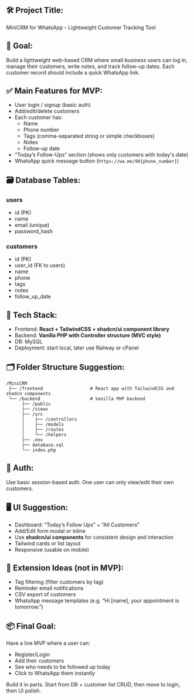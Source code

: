 ## 🛠️ Project Title:

MiniCRM for WhatsApp – Lightweight Customer Tracking Tool

## 🎯 Goal:

Build a lightweight web-based CRM where small business users can log in, manage their customers, write notes, and track follow-up dates. Each customer record should include a quick WhatsApp link.

## ✅ Main Features for MVP:

-   User login / signup (basic auth)
-   Add/edit/delete customers
-   Each customer has:
    -   Name
    -   Phone number
    -   Tags (comma-separated string or simple checkboxes)
    -   Notes
    -   Follow-up date
-   “Today’s Follow-Ups” section (shows only customers with today's date)
-   WhatsApp quick message button (`https://wa.me/90{phone_number}`)

## 🗃️ Database Tables:

### users

-   id (PK)
-   name
-   email (unique)
-   password_hash

### customers

-   id (PK)
-   user_id (FK to users)
-   name
-   phone
-   tags
-   notes
-   follow_up_date

## 🧩 Tech Stack:

-   Frontend: **React + TailwindCSS + shadcn/ui component library**
-   Backend: **Vanilla PHP with Controller structure (MVC style)**
-   DB: MySQL
-   Deployment: start local, later use Railway or cPanel

## 🗂️ Folder Structure Suggestion:

```
/MiniCRM
 ├── /frontend                  # React app with TailwindCSS and shadcn components
 └── /backend                   # Vanilla PHP backend
      ├── /public
      ├── /views
      ├── /src
      │    ├── /controllers
      │    ├── /models
      │    ├── /routes
      │    └── /helpers
      ├── .env
      ├── database.sql
      └── index.php
```

## 🔐 Auth:

Use basic session-based auth. One user can only view/edit their own customers.

## 🖥️ UI Suggestion:

-   Dashboard: “Today’s Follow Ups” + “All Customers”
-   Add/Edit form modal or inline
-   Use **shadcn/ui components** for consistent design and interaction
-   Tailwind cards or list layout
-   Responsive (usable on mobile)

## 🚀 Extension Ideas (not in MVP):

-   Tag filtering (filter customers by tag)
-   Reminder email notifications
-   CSV export of customers
-   WhatsApp message templates (e.g. “Hi [name], your appointment is tomorrow.”)

## 📦 Final Goal:

Have a live MVP where a user can:

-   Register/Login
-   Add their customers
-   See who needs to be followed up today
-   Click to WhatsApp them instantly

Build it in parts. Start from DB + customer list CRUD, then move to login, then UI polish.
